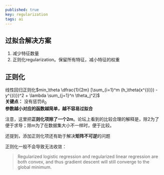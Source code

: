 ```yaml
---
published: true
key: regularization
tags: ai
---
```

## 过拟合解决方案
1. 减少特征数量
2. 正则化regularization。保留所有特征，减小特征的权重

## 正则化
线性回归正则化$min_\theta \dfrac{1}{2m}  [\sum_{i=1}^m (h_\theta(x^{(i)}) - y^{(i)})^2 + \lambda \sum_{j=1}^n \theta_j^2]$  
**关键点：** 没有惩罚$\theta_{0}$  
**参数越小对应的函数越简单，越不容易过拟合**  

注意，这里把**正则化项除了一个2m**。论坛上看到的比较合理的解释是，除2为了便于求导；除m为了在数据集大小不一样时，便于比较。  

还提到，添加正则化项还有助于解决**矩阵不可逆**的问题

正则化一般不会导致无法收敛：
> Regularized logistic regression and regularized linear regression are both convex, and thus gradient descent will still converge to the global minimum.

